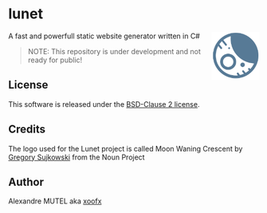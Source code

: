 # lunet

<img align="right" width="96px" height="96px" src="doc/images/lunet.png">

A fast and powerfull static website generator written in C#

> NOTE: This repository is under development and not ready for public!

## License

This software is released under the [BSD-Clause 2 license](https://github.com/lunet-io/lunet/blob/master/license.txt).

## Credits

The logo used for the Lunet project is called Moon Waning Crescent by [Gregory Sujkowski](http://gregory.sujkowski.fr/) from the Noun Project

## Author

Alexandre MUTEL aka [xoofx](http://xoofx.com)



